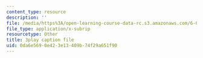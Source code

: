 ```yaml
---
content_type: resource
description: ''
file: /media/https%3A/open-learning-course-data-rc.s3.amazonaws.com/6-042j-mathematics-for-computer-science-spring-2015/0da6e5690e423e13409b74f29a651f90_s-E5T3igntw.srt
file_type: application/x-subrip
resourcetype: Other
title: 3play caption file
uid: 0da6e569-0e42-3e13-409b-74f29a651f90
---
```

